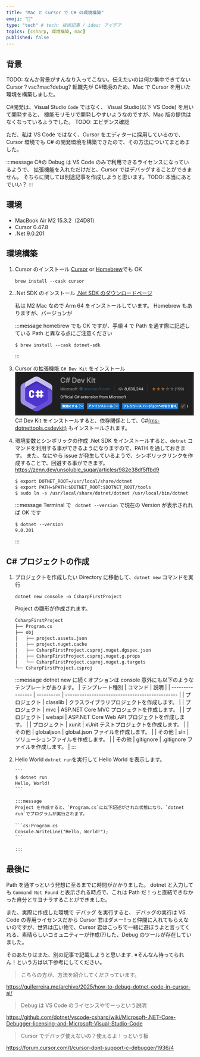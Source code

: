 ```yaml
---
title: "Mac と Cursor で C# の環境構築"
emoji: "🐷"
type: "tech" # tech: 技術記事 / idea: アイデア
topics: [csharp, 環境構築, mac]
published: false
---
```


## 背景

TODO: なんか背景がすんなり入ってこない。伝えたいのは何か集中できてない Cursor？vsc?mac?debug?
転職先が C#環境のため、Mac で Cursor を用いた環境を構築しました。

C#開発は、Visual Studio `Code` ではなく、 Visual Studio(以下 VS Code) を用いて開発すると、
機能モリモリで開発しやすいようなのですが、Mac 版の提供はなくなっているようでした。
TODO: エビデンス確認

ただ、私は VS Code ではなく、Cursor をエディターに採用しているので、
Cursor 環境でも C# の開発環境を構築できたので、その方法についてまとめました。

:::message
C#の Debug は VS Code のみで利用できるライセンスになっているようで、
拡張機能を入れただけだと、Cursor ではデバッグすることができません。
そちらに関しては別途記事を作成しようと思います。TODO: 本当にあとでいい？
:::

## 環境

-   MacBook Air M2 15.3.2（24D81）
-   Cursor 0.47.8
-   .Net 9.0.201

## 環境構築

1. Cursor のインストール
   [Cursor](https://www.cursor.com/ja)
   or
   [Homebrew](https://formulae.brew.sh/cask/cursor#default)でも OK

    ```
    brew install --cask cursor
    ```

2. .Net SDK のインストール
   [.Net SDK のダウンロードページ](https://dotnet.microsoft.com/ja-jp/download/dotnet/sdk-for-vs-code?utm_source=vs-code&utm_medium=referral&utm_campaign=sdk-install)

    私は M2 Mac なので Arm 64 をインストールしています。
    Homebrew もありますが、バージョンが

    :::message
    homebrew でも OK ですが、手順 4 で Path を通す際に記述している Path と異なる点にご注意ください

    ```
    $ brew install --cask dotnet-sdk
    ```

    :::

3. Cursor の拡張機能 `C# Dev Kit` をインストール
   ![](/images/csharp-environment-construction/CsharpDevkit.png)
   C# Dev Kit をインストールすると、依存関係として、C#[(ms-dotnettools.csdevkit)](https://marketplace.visualstudio.com/items?itemName=ms-dotnettools.csharp) もインストールされます。

4. 環境変数とシンボリックの作成
   .Net SDK をインストールすると、`dotnet` コマンドを利用する事ができるようになりますので、PATH を通しておきます。
   また、なにやら issue が発生しているようで、シンボリックリンクを作成することで、回避する事ができます。
   https://zenn.dev/unsoluble_sugar/articles/982e38df5ffbd9

    ```
    $ export DOTNET_ROOT=/usr/local/share/dotnet
    $ export PATH=$PATH:$DOTNET_ROOT:$DOTNET_ROOT/tools
    $ sudo ln -s /usr/local/share/dotnet/dotnet /usr/local/bin/dotnet
    ```

    :::message
    Terminal で ` dotnet --version` で現在の Version が表示されれば OK です

    ```
    $ dotnet --version
    9.0.201
    ```

    :::

## C# プロジェクトの作成

1.  プロジェクトを作成したい Directory に移動して、`dotnet new` コマンドを実行

    ```
    dotnet new console -n CsharpFirstProject
    ```

    Project の雛形が作成されます。

    ```tree:tree
    CsharpFirstProject
    ├── Program.cs
    ├── obj
    │   ├── project.assets.json
    │   ├── project.nuget.cache
    │   ├── CsharpFirstProject.csproj.nuget.dgspec.json
    │   ├── CsharpFirstProject.csproj.nuget.g.props
    │   └── CsharpFirstProject.csproj.nuget.g.targets
    └── CsharpFirstProject.csproj
    ```

    :::message
    dotnet new に続くオプションは console 意外にも以下のようなテンプレートがあります。
    | テンプレート種別 | コマンド | 説明 |
    | ---------------- | ---------- | ----------------------------------------------- |
    | プロジェクト | classlib | クラスライブラリプロジェクトを作成します。 |
    | プロジェクト | mvc | ASP.NET Core MVC プロジェクトを作成します。 |
    | プロジェクト | webapi | ASP.NET Core Web API プロジェクトを作成します。 |
    | プロジェクト | xunit | xUnit テストプロジェクトを作成します。 |
    | その他 | globaljson | global.json ファイルを作成します。 |
    | その他 | sln | ソリューションファイルを作成します。 |
    | その他 | gitignore | .gitignore ファイルを作成します。 |
    :::

2.  Hello World
    `dotnet run`を実行して Hello World を表示します。

        ```
        $ dotnet run
        Hello, World!
        ```

        :::message
        Project を作成すると、`Program.cs`に以下記述がされた状態になり、`dotnet run`でプログラムが実行されます。

        ```cs:Program.cs
        Console.WriteLine("Hello, World!");
        ```

        :::

## 最後に

Path を通すっという発想に至るまでに時間がかかりました。
dotnet と入力しても `Command Not Found` と表示される時点で、これは Path だ！っと直結できなかった自分とサヨナラすることができました。

また、実際に作成した環境で デバッグ を実行すると、
デバッグの実行は VS Code の専用ライセンスだから Cursor 君はダメー!!っと仲間に入れてもらえないのですが、世界は広い物で、Cursor 君はこっちで一緒に遊ぼうよと言ってくれる、素晴らしいコミュニティーが作成(?)した、Debug のツールが存在していました。

そのあたりはまた、別の記事で記載しようと思います.
※そんなん待ってられん！という方は以下参考にしてください。

> こちらの方が、方法を紹介してくださっています。

https://guiferreira.me/archive/2025/how-to-debug-dotnet-code-in-cursor-ai/

> Debug は VS Code のライセンスやでーっという説明

https://github.com/dotnet/vscode-csharp/wiki/Microsoft-.NET-Core-Debugger-licensing-and-Microsoft-Visual-Studio-Code

> Cursor でデバッグ使えないの？使えるよ！っという板

https://forum.cursor.com/t/cursor-dont-support-c-debugger/1936/4
